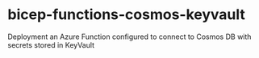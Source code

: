 # bicep-functions-cosmos-keyvault
Deployment an Azure Function configured to connect to Cosmos DB with secrets stored in KeyVault
